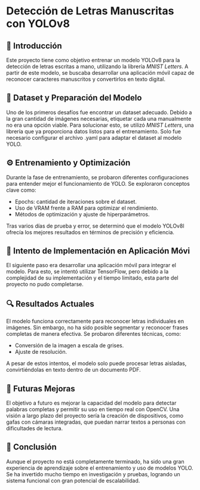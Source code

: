 # **Detección de Letras Manuscritas con YOLOv8**

## 📌 **Introducción**
Este proyecto tiene como objetivo entrenar un modelo YOLOv8 para la detección de letras escritas a mano, utilizando la librería *MNIST Letters*. A partir de este modelo, 
se buscaba desarrollar una aplicación móvil capaz de reconocer caracteres manuscritos y convertirlos en texto digital.

## 📂 **Dataset y Preparación del Modelo**
Uno de los primeros desafíos fue encontrar un dataset adecuado. Debido a la gran cantidad de imágenes necesarias, etiquetar cada una manualmente no era una opción viable. 
Para solucionar esto, se utilizó *MNIST Letters*, una librería que ya proporciona datos listos para el entrenamiento. Solo fue necesario configurar el archivo .yaml para adaptar 
el dataset al modelo YOLO.

## ⚙️ **Entrenamiento y Optimización**
Durante la fase de entrenamiento, se probaron diferentes configuraciones para entender mejor el funcionamiento de YOLO. Se exploraron conceptos clave como:

- Epochs: cantidad de iteraciones sobre el dataset.
- Uso de VRAM frente a RAM para optimizar el rendimiento.
- Métodos de optimización y ajuste de hiperparámetros.

Tras varios días de prueba y error, se determinó que el modelo YOLOv8l ofrecía los mejores resultados en términos de precisión y eficiencia.

## 📱 **Intento de Implementación en Aplicación Móvi**
El siguiente paso era desarrollar una aplicación móvil para integrar el modelo. Para esto, se intentó utilizar TensorFlow, pero debido a la complejidad de su implementación y 
el tiempo limitado, esta parte del proyecto no pudo completarse.

## **🔍 Resultados Actuales**
El modelo funciona correctamente para reconocer letras individuales en imágenes. Sin embargo, no ha sido posible segmentar y reconocer frases completas de manera efectiva.
Se probaron diferentes técnicas, como:

- Conversión de la imagen a escala de grises.
- Ajuste de resolución.

A pesar de estos intentos, el modelo solo puede procesar letras aisladas, convirtiéndolas en texto dentro de un documento PDF.

## 🚀 **Futuras Mejoras**
El objetivo a futuro es mejorar la capacidad del modelo para detectar palabras completas y permitir su uso en tiempo real con OpenCV. 
Una visión a largo plazo del proyecto sería la creación de dispositivos, como gafas con cámaras integradas, que puedan narrar textos a personas con dificultades de lectura.

## 🎯 **Conclusión**
Aunque el proyecto no está completamente terminado, ha sido una gran experiencia de aprendizaje sobre el entrenamiento y uso de modelos YOLO. 
Se ha invertido mucho tiempo en investigación y pruebas, logrando un sistema funcional con gran potencial de escalabilidad.
